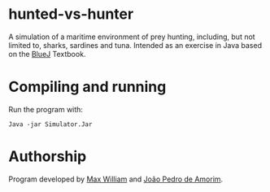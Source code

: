 # hunted-vs-hunter

A simulation of a maritime environment of prey hunting, including, but not
limited to, sharks, sardines and tuna.
Intended as an exercise in Java based on the [BlueJ](www.bluej.org) Textbook.

# Compiling and running

Run the program with:

```Java -jar Simulator.Jar```
# Authorship

Program developed by [Max William](github.com/maxwillf) and [João Pedro de Amorim](github.com/heartb1t).
